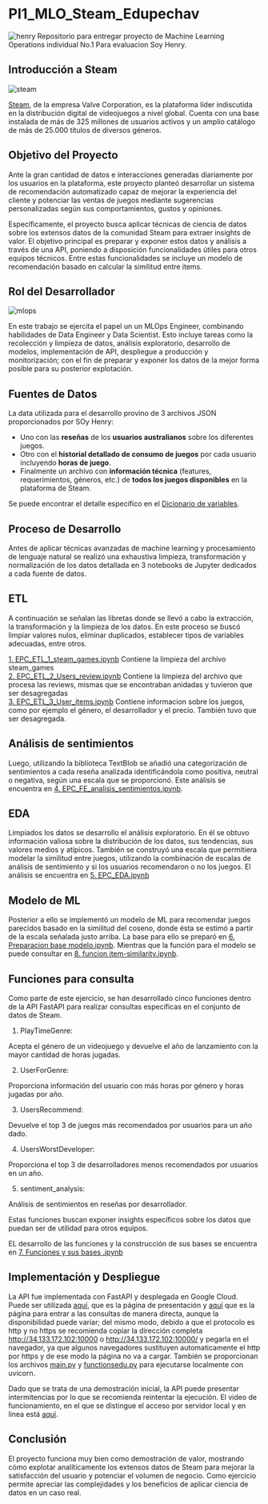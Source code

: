# PI1_MLO_Steam_Edupechav
<image src="https://blog.soyhenry.com/content/images/2021/02/HEADER-BLOG-NEGRO-01.jpg" alt="henry">
Repositorio para entregar proyecto de Machine Learning Operations individual No.1 Para evaluacion Soy Henry.

## Introducción a Steam
<image src="https://mmos.com/wp-content/uploads/2021/07/steam-logo-welcome-banner.jpg" alt="steam">

[Steam](https://store.steampowered.com/), de la empresa Valve Corporation, es la plataforma líder indiscutida en la distribución digital de videojuegos a nivel global. Cuenta con una base instalada de más de 325 millones de usuarios activos y un amplio catálogo de más de 25.000 títulos de diversos géneros.

## Objetivo del Proyecto
Ante la gran cantidad de datos e interacciones generadas diariamente por los usuarios en la plataforma, este proyecto planteó desarrollar un sistema de recomendación automatizado capaz de mejorar la experiencia del cliente y potenciar las ventas de juegos mediante sugerencias personalizadas según sus comportamientos, gustos y opiniones.

Específicamente, el proyecto busca aplicar técnicas de ciencia de datos sobre los extensos datos de la comunidad Steam para extraer insights de valor. El objetivo principal es preparar y exponer estos datos y análisis a través de una API, poniendo a disposición funcionalidades útiles para otros equipos técnicos. Entre estas funcionalidades se incluye un modelo de recomendación basado en calcular la similitud entre items.


## Rol del Desarrollador
<image src="https://www.kdnuggets.com/wp-content/uploads/c_role_mlops_engineer_organization_1.png" alt="mlops">

En este trabajo se ejercita el papel un un MLOps Engineer, combinando habilidades de Data Engineer y Data Scientist. Esto incluye tareas como la recolección y limpieza de datos, análisis exploratorio, desarrollo de modelos, implementación de API, despliegue a producción y monitorización; con el fin de preparar y exponer los datos de la mejor forma posible para su posterior explotación.

## Fuentes de Datos

La data utilizada para el desarrollo provino de 3 archivos JSON proporcionados por SOy Henry:

- Uno con las **reseñas** de los **usuarios australianos** sobre los diferentes juegos.
- Otro con el **historial detallado de consumo de juegos** por cada usuario incluyendo **horas de juego**.  
- Finalmente un archivo con **información técnica** (features, requerimientos, géneros, etc.) de **todos los juegos disponibles** en la plataforma de Steam.  

Se puede encontrar el detalle específico en el [Dicionario de variables](https://docs.google.com/spreadsheets/d/1-t9HLzLHIGXvliq56UE_gMaWBVTPfrlTf2D9uAtLGrk/edit#gid=0).


## Proceso de Desarrollo

Antes de aplicar técnicas avanzadas de machine learning y procesamiento de lenguaje natural se realizó una exhaustiva limpieza, transformación y normalización de los datos detallada en 3 notebooks de Jupyter dedicados a cada fuente de datos.

## ETL
A continuación se señalan las libretas donde se llevó a cabo la extracción, la transformación y la limpieza de los datos. En este proceso se buscó limpiar valores nulos, eliminar duplicados, establecer tipos de variables adecuadas, entre otros.

[1. EPC_ETL_1_steam_games.ipynb](1.%20EPC_ETL_1_steam_games.ipynb) Contiene la limpieza del archivo steam_games  
[2. EPC_ETL_2_Users_review.ipynb](2.%20EPC_ETL_2_Users_review.ipynb) Contiene la limpieza del archivo que procesa las reviews, mismas que se encontraban anidadas y tuvieron que ser desagregadas  
[3. EPC_ETL_3_User_items.ipynb](3.%20EPC_ETL_3_User_items.ipynb) Contiene informacion sobre los juegos, como por ejemplo el género, el desarrollador y el precio. También tuvo que ser desagregada.

## Análisis de sentimientos

Luego, utilizando la biblioteca TextBlob se añadió una categorización de sentimientos a cada reseña analizada identificándola como positiva, neutral o negativa, según una escala que se proporcionó. Este análisis se encuentra en [4. EPC_FE_analisis_sentimientos.ipynb](4.%20EPC_FE_analisis_sentimientos.ipynb).

## EDA
Limpiados los datos se desarrollo el análisis exploratorio. En él se obtuvo información valiosa sobre la distribución de los datos, sus tendencias, sus valores medios y atípicos. También se construyó una escala que permitiera modelar la similitud entre juegos, utilizando la combinación de escalas de análisis de sentimiento y si los usuarios recomendaron o no los juegos. El análisis se encuentra en [5. EPC_EDA.ipynb](5.%20EPC_EDA.ipynb)

## Modelo de ML
Posterior a ello se implementó un modelo de ML para recomendar juegos parecidos basado en la similitud del coseno, donde ésta se estimó a partir de la escala señalada justo arriba. La base para ello se preparó en [6. Preparacion base modelo.ipynb](6.%20Preparacion%20base%20modelo.ipynb). Mientras que la función para el modelo se puede consultar en [8. funcion item-similarity.ipynb](8.%20funcion%20item-similarity.ipynb).

## Funciones para consulta
Como parte de este ejercicio, se han desarrollado cinco funciones dentro de la API FastAPI para realizar consultas específicas en el conjunto de datos de Steam. 

1. PlayTimeGenre:  

Acepta el género de un videojuego y devuelve el año de lanzamiento con la mayor cantidad de horas jugadas.

2. UserForGenre:  

Proporciona información del usuario con más horas por género y horas jugadas por año.

3. UsersRecommend:   

Devuelve el top 3 de juegos más recomendados por usuarios para un año dado.   

4. UsersWorstDeveloper:

Proporciona el top 3 de desarrolladores menos recomendados por usuarios en un año.

5. sentiment_analysis:  

Análisis de sentimientos en reseñas por desarrollador.  

Estas funciones buscan exponer insights específicos sobre los datos que puedan ser de utilidad para otros equipos.

EL desarrollo de las funciones y la construcción de sus bases se encuentra en [7. Funciones y sus bases .ipynb](7.%20Funciones%20y%20sus%20bases%20.ipynb)

## Implementación y Despliegue

La API fue implementada con FastAPI y desplegada en Google Cloud. Puede ser utilizada [aquí](http://34.133.172.102:10000/), que es la página de presentación y [aquí](http://34.133.172.102:10000/docs) que es la página para entrar a las consultas de manera directa, aunque la disponibilidad puede variar; del mismo modo, debido a que el protocolo es http y no https se recomienda copiar la dirección completa http://34.133.172.102:10000 o http://34.133.172.102:10000/ y pegarla en el navegador, ya que algunos navegadores sustituyen automaticamente el http por https y de ese modo la página no va a cargar. También se proporcionan los archivos [main.py](main.py) y [functionsedu.py](functionsedu.py) para ejecutarse localmente con uvicorn.  

Dado que se trata de una demostración inicial, la API puede presentar intermitencias por lo que se recomienda reintentar la ejecución. El video de funcionamiento, en el que se distingue el acceso por servidor local y en linea está [aquí](https://youtu.be/Hiv6s2rZang). 

## Conclusión  

El proyecto funciona muy bien como demostración de valor, mostrando cómo explotar analíticamente los extensos datos de Steam para mejorar la satisfacción del usuario y potenciar el volumen de negocio. Como ejercicio permite apreciar las complejidades y los beneficios de aplicar ciencia de datos en un caso real.